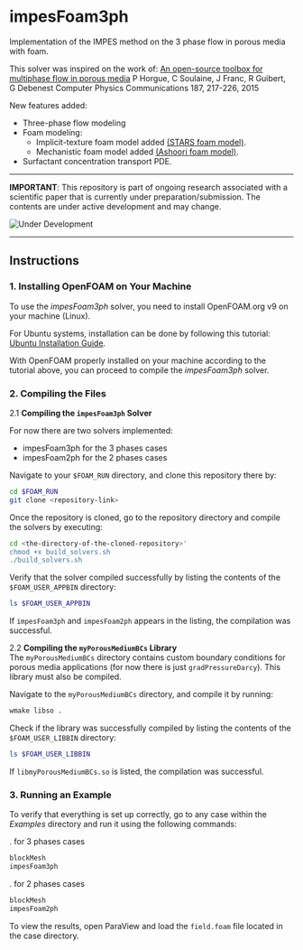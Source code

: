 # impesFoam3ph
Implementation of the IMPES method on the 3 phase flow in porous media with foam.

This solver was inspired on the work of: 
[An open-source toolbox for multiphase flow in porous media](https://www.sciencedirect.com/science/article/pii/S0010465514003403) P Horgue, C Soulaine, J Franc, R Guibert, G Debenest Computer Physics Communications 187, 217-226, 2015

New features added:
- Three-phase flow modeling
- Foam modeling:
   - Implicit-texture foam model added [(STARS foam model)](https://www.sciencedirect.com/science/article/pii/S1875510018300878).
   - Mechanistic foam model added [(Ashoori foam model)](https://www.sciencedirect.com/science/article/pii/S0927775711000124).
- Surfactant concentration transport PDE.
  
---
**IMPORTANT**: This repository is part of ongoing research associated with a scientific paper that is currently under preparation/submission. The contents are under active development and may change.

![Under Development](https://img.shields.io/badge/status-under%20preparation-orange)
___

## Instructions

### 1. Installing OpenFOAM on Your Machine
To use the *impesFoam3ph* solver, you need to install OpenFOAM.org v9 on your machine (Linux).

For Ubuntu systems, installation can be done by following this tutorial: [Ubuntu Installation Guide](https://openfoam.org/download/9-ubuntu/).

With OpenFOAM properly installed on your machine according to the tutorial above, you can proceed to compile the *impesFoam3ph* solver.

### 2. Compiling the Files

   2.1 **Compiling the `impesFoam3ph` Solver**  

   For now there are two solvers implemented:
   - impesFoam3ph for the 3 phases cases
   - impesFoam2ph for the 2 phases cases

   Navigate to your `$FOAM_RUN` directory, and clone this repository there by:
   ```bash
   cd $FOAM_RUN
   git clone <repository-link>
   ```

   Once the repository is cloned, go to the repository directory and compile the solvers by executing:
   ```bash
   cd <the-directory-of-the-cloned-repository>'
   chmod +x build_solvers.sh
   ./build_solvers.sh
   ```

   Verify that the solver compiled successfully by listing the contents of the `$FOAM_USER_APPBIN` directory:
   ```bash
   ls $FOAM_USER_APPBIN
   ```
   If `impesFoam3ph` and `impesFoam2ph` appears in the listing, the compilation was successful.

   2.2 **Compiling the `myPorousMediumBCs` Library**  
   The `myPorousMediumBCs` directory contains custom boundary conditions for porous media applications (for now there is just `gradPressureDarcy`). This library must also be compiled.

   Navigate to the `myPorousMediumBCs` directory, and compile it by running:
   ```bash
   wmake libso .
   ```

   Check if the library was successfully compiled by listing the contents of the `$FOAM_USER_LIBBIN` directory:
   ```bash
   ls $FOAM_USER_LIBBIN
   ```
   If `libmyPorousMediumBCs.so` is listed, the compilation was successful.

### 3. Running an Example

   To verify that everything is set up correctly, go to any case within the *Examples* directory and run it using the following commands:

   . for 3 phases cases
   ```bash
   blockMesh
   impesFoam3ph
   ```
   . for 2 phases cases
   ```bash
   blockMesh
   impesFoam2ph
   ```

   To view the results, open ParaView and load the `field.foam` file located in the case directory.

